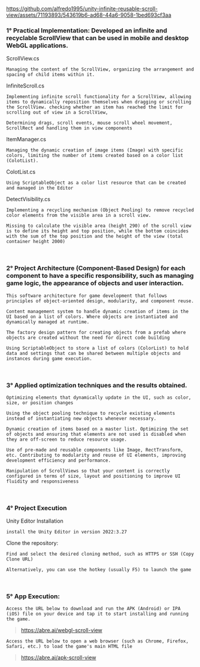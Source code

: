 


https://github.com/alfredo1995/unity-infinite-reusable-scroll-view/assets/71193893/543619b6-ad68-44a6-9058-1bed693cf3aa




<h3> 1° Practical Implementation: Developed an infinite and recyclable ScrollView that can be used in mobile and desktop WebGL applications. </h3> 

ScrollView.cs

    Managing the content of the ScrollView, organizing the arrangement and spacing of child items within it.    
   
InfiniteScroll.cs

    Implementing infinite scroll functionality for a ScrollView, allowing items to dynamically reposition themselves when dragging or scrolling the ScrollView. checking whether an item has reached the limit for scrolling out of view in a ScrollView,
            
    Determining drags, scroll events, mouse scroll wheel movement, ScrollRect and handling them in view components        

ItemManager.cs

    Managing the dynamic creation of image items (Image) with specific colors, limiting the number of items created based on a color list (ColotList).

ColotList.cs
    
    Using ScriptableObject as a color list resource that can be created and managed in the Editor

DetectVisibility.cs

    Implementing a recycling mechanism (Object Pooling) to remove recycled color elements from the visible area in a scroll view. 
    
    Missing to calculate the visible area (height 290) of the scroll view is to define its height and top position, while the bottom coincides with the sum of the top position and the height of the view (total container height 2000)
    
<br>
<h3> 2° Project Architecture (Component-Based Design) for each component to have a specific responsibility, such as managing game logic, the appearance of objects and user interaction. </h3> 

    This software architecture for game development that follows principles of object-oriented design, modularity, and component reuse.

    Content management system to handle dynamic creation of items in the UI based on a list of colors. Where objects are instantiated and dynamically managed at runtime.

    The factory design pattern for creating objects from a prefab where objects are created without the need for direct code building

    Using ScriptableObject to store a list of colors (ColorList) to hold data and settings that can be shared between multiple objects and instances during game execution.
    
<br>
<h3> 3° Applied optimization techniques and the results obtained. </h3>

    Optimizing elements that dynamically update in the UI, such as color, size, or position changes
    
    Using the object pooling technique to recycle existing elements instead of instantiating new objects whenever necessary.
    
    Dynamic creation of items based on a master list. Optimizing the set of objects and ensuring that elements are not used is disabled when they are off-screen to reduce resource usage.
    
    Use of pre-made and reusable components like Image, RectTransform, etc. Contributing to modularity and reuse of UI elements, improving development efficiency and performance.

    Manipulation of ScrollViews so that your content is correctly configured in terms of size, layout and positioning to improve UI fluidity and responsiveness
   
<br>  
<h3> 4° Project Execution </h3> 

Unity Editor Installation

    install the Unity Editor in version 2022:3.27

Clone the repository:

    Find and select the desired cloning method, such as HTTPS or SSH (Copy Clone URL)

    Alternatively, you can use the hotkey (usually F5) to launch the game
 
<br>
<h3> 5° App Execution: </h3> 

    Access the URL below to download and run the APK (Android) or IPA (iOS) file on your device and tap it to start installing and running the game. 
> https://abre.ai/webgl-scroll-view   

    Access the URL below to open a web browser (such as Chrome, Firefox, Safari, etc.) to load the game's main HTML file 
> https://abre.ai/apk-scroll-view
